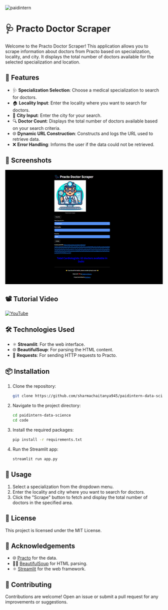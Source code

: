 ![paidintern](https://socialify.git.ci/sharmachaitanya945/paidintern/image?description=1&descriptionEditable=Python%20Web%20scraper&font=Rokkitt&language=1&name=1&owner=1&pattern=Brick%20Wall&stargazers=1&theme=Dark)


# 🩺 Practo Doctor Scraper

Welcome to the Practo Doctor Scraper! This application allows you to scrape information about doctors from Practo based on specialization, locality, and city. It displays the total number of doctors available for the selected specialization and location.

## 🌟 Features

- 🩺 **Specialization Selection**: Choose a medical specialization to search for doctors.
- 🏠 **Locality Input**: Enter the locality where you want to search for doctors.
- 🌆 **City Input**: Enter the city for your search.
- 🔍 **Doctor Count**: Displays the total number of doctors available based on your search criteria.
- 🌐 **Dynamic URL Construction**: Constructs and logs the URL used to retrieve data.
- ❌ **Error Handling**: Informs the user if the data could not be retrieved.

## 📸 Screenshots

![Screenshots](assets/screenshot.png)

## 📽️ Tutorial Video
[![YouTube](https://i.ytimg.com/vi/-9tBHxAg1g8/hqdefault.jpg)](https://www.youtube.com/watch?v=-9tBHxAg1g8)

## 🛠️ Technologies Used

- ⚛️ **Streamlit**: For the web interface.
- 🌐 **BeautifulSoup**: For parsing the HTML content.
- 📝 **Requests**: For sending HTTP requests to Practo.

## 📦 Installation

1. Clone the repository:
    ```bash
    git clone https://github.com/sharmachaitanya945/paidintern-data-science.git
    ```
2. Navigate to the project directory:
    ```bash
    cd paidintern-data-science
    cd code
    ```
3. Install the required packages:
    ```bash
    pip install -r requirements.txt
    ```
4. Run the Streamlit app:
    ```bash
    streamlit run app.py
    ```

## 🚀 Usage

1. Select a specialization from the dropdown menu.
2. Enter the locality and city where you want to search for doctors.
3. Click the "Scrape" button to fetch and display the total number of doctors in the specified area.

## 📜 License

This project is licensed under the MIT License.

## 🙌 Acknowledgements

- 🌐 [Practo](https://www.practo.com/) for the data.
- 🧙‍♂️ [BeautifulSoup](https://www.crummy.com/software/BeautifulSoup/) for HTML parsing.
- ⚛️ [Streamlit](https://streamlit.io/) for the web framework.

## 🤝 Contributing

Contributions are welcome! Open an issue or submit a pull request for any improvements or suggestions.

